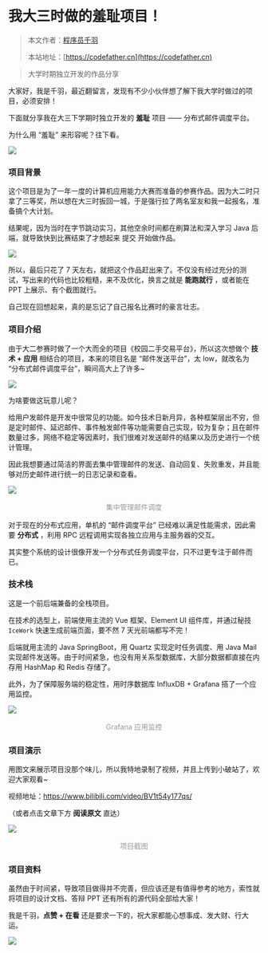 # 我大三时做的羞耻项目！

> 本文作者：[程序员千羽](https://yuyuanweb.feishu.cn/wiki/Abldw5WkjidySxkKxU2cQdAtnah)
>
> 本站地址：[https://codefather.cn](https://codefather.cn)

> 大学时期独立开发的作品分享

大家好，我是千羽，最近翻留言，发现有不少小伙伴想了解下我大学时做过的项目，必须安排！

下面就分享我在大三下学期时独立开发的 **羞耻** 项目 —— 分布式邮件调度平台。

为什么用 “羞耻” 来形容呢？往下看。

![](https://pic.yupi.icu/5563/202311021521656.png)

### 项目背景

这个项目是为了一年一度的计算机应用能力大赛而准备的参赛作品。因为大二时只拿了三等奖，所以想在大三时扳回一城，于是强行拉了两名室友和我一起报名，准备搞个大计划。

结果呢，因为当时在字节跳动实习，其他空余时间都在刷算法和深入学习 Java 后端，就导致快到比赛结束了才想起来 提交 开始做作品。

![](https://pic.yupi.icu/5563/202311021521680.png)

所以，最后只花了 7 天左右，就把这个作品赶出来了。不仅没有经过充分的测试，写出来的代码也比较粗糙，来不及优化，换言之就是 **能跑就行** ，或者能在 PPT 上展示、有个截图就行。

自己现在回想起来，真的是忘记了自己报名比赛时的豪言壮志。

### 项目介绍

由于大二参赛时做了一个大而全的项目《校园二手交易平台》，所以这次想做个 **技术 + 应用** 相结合的项目，本来的项目名是 “邮件发送平台”，太 low，就改名为 “分布式邮件调度平台”，瞬间高大上了许多~

![](https://pic.yupi.icu/5563/202311021521684.png)

为啥要做这玩意儿呢？

给用户发邮件是开发中很常见的功能。如今技术日新月异，各种框架层出不穷，但是定时邮件、延迟邮件、事件触发邮件等功能需要自己实现，较为复杂；且在邮件数量过多，网络不稳定等因素时，我们很难对发送邮件的结果以及历史进行一个统计管理。

因此我想要通过简洁的界面去集中管理邮件的发送、自动回复、失败重发，并且能够对历史邮件进行统一的日志记录和查看。

![](https://pic.yupi.icu/5563/202311021521738.png)

  <center><div style="color:orange;
    display: inline-block;
    color: #999;
    padding: 2px;">
      集中管理邮件调度
  	</div></center>



对于现在的分布式应用，单机的 “邮件调度平台” 已经难以满足性能需求，因此需要 **分布式** ，利用 RPC 远程调用实现各独立应用与主服务器的交互。

其实整个系统的设计很像开发一个分布式任务调度平台，只不过更专注于邮件而已。

### 技术栈

这是一个前后端兼备的全栈项目。

在技术的选型上，前端使用主流的 Vue 框架、Element UI 组件库，并通过秘技 `IceWork` 快速生成前端页面，要不然 7 天光前端都写不完！

后端就用主流的  Java SpringBoot，用 Quartz 实现定时任务调度、用 Java Mail 实现邮件发送等。由于时间紧急，也没有用关系型数据库，大部分数据都直接在内存用 HashMap 和 Redis 存储了。

此外，为了保障服务端的稳定性，用时序数据库 InfluxDB + Grafana 搭了一个应用监控。

![](https://pic.yupi.icu/5563/202311021521000.png)

  <center><div style="color:orange;
    display: inline-block;
    color: #999;
    padding: 2px;">
      Grafana 应用监控
  	</div></center>



### 项目演示

用图文来展示项目没那个味儿，所以我特地录制了视频，并且上传到小破站了，欢迎大家观看~

视频地址：https://www.bilibili.com/video/BV1t54y177qs/

（或者点击文章下方 **阅读原文** 直达）

![](https://pic.yupi.icu/5563/202311021521961.png)

  <center><div style="color:orange;
    display: inline-block;
    color: #999;
    padding: 2px;">
      项目截图
  	</div></center>



### 项目资料

虽然由于时间紧，导致项目做得并不完善，但应该还是有值得参考的地方，索性就将项目的设计文档、答辩 PPT 还有所有的源代码全部给大家！

我是千羽，**点赞 + 在看** 还是要求一下的，祝大家都能心想事成、发大财、行大运。

![](https://pic.yupi.icu/5563/202311021521965.png)